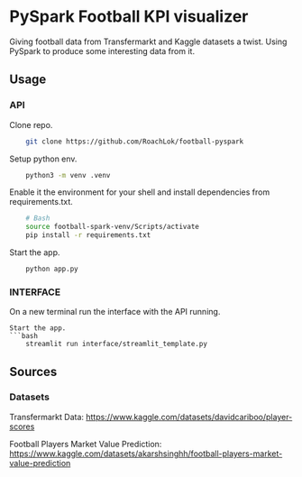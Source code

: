 # PySpark Football KPI visualizer

Giving football data from Transfermarkt and Kaggle datasets a twist. Using PySpark to produce some interesting data from it.

## Usage
### API
Clone repo.
```bash
    git clone https://github.com/RoachLok/football-pyspark
```

Setup python env.
```bash
    python3 -m venv .venv
```

Enable it the environment for your shell and install dependencies from requirements.txt.
```bash
    # Bash
    source football-spark-venv/Scripts/activate
    pip install -r requirements.txt
```

Start the app.
```bash
    python app.py
```
### INTERFACE

On a new terminal run the interface with the API running.
```
Start the app.
```bash
    streamlit run interface/streamlit_template.py 
```

## Sources

### Datasets

Transfermarkt Data:
https://www.kaggle.com/datasets/davidcariboo/player-scores

Football Players Market Value Prediction:
https://www.kaggle.com/datasets/akarshsinghh/football-players-market-value-prediction

